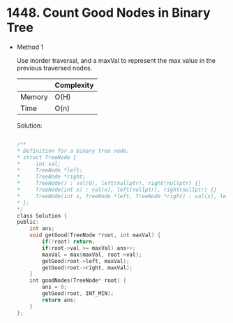 # 1448. Count Good Nodes in Binary Tree
- Method 1

    Use inorder traversal, and a maxVal to represent the max value in the previous traversed nodes.

    | |   Complexity  |
    | ----------- | ----------- | 
    |  Memory     | O(H) | 
    |      Time       |  O(n) | 


    Solution:

    ``` h

    /**
    * Definition for a binary tree node.
    * struct TreeNode {
    *     int val;
    *     TreeNode *left;
    *     TreeNode *right;
    *     TreeNode() : val(0), left(nullptr), right(nullptr) {}
    *     TreeNode(int x) : val(x), left(nullptr), right(nullptr) {}
    *     TreeNode(int x, TreeNode *left, TreeNode *right) : val(x), left(left), right(right) {}
    * };
    */
    class Solution {
    public:
        int ans;
        void getGood(TreeNode *root, int maxVal) {
            if(!root) return;
            if(root->val >= maxVal) ans++;
            maxVal = max(maxVal, root->val);
            getGood(root->left, maxVal);
            getGood(root->right, maxVal);
        }
        int goodNodes(TreeNode* root) {
            ans = 0;
            getGood(root, INT_MIN);
            return ans;
        }
    };

    ```

<!-- - Method 2

    This is another method.

    | |   Complexity  |
    | ----------- | ----------- | 
    |  Memory     | O(n) | 
    |      Time       |  O(n) | 


    Solution:

    ``` h



    ```

- Additional Knowledge:
       
    Here are some additional knowledge.



<br> -->